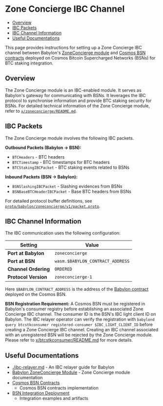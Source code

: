 # Zone Concierge IBC Channel

- [Overview](#overview)
- [IBC Packets](#ibc-packets)
- [IBC Channel Information](#ibc-channel-information)
- [Useful Documentations](#useful-documentations)

This page provides instructions for setting up a Zone Concierge IBC channel
between Babylon's [ZoneConcierge module](../x/zoneconcierge/) and [Cosmos BSN
contracts](https://github.com/babylonlabs-io/cosmos-bsn-contracts) deployed on
Cosmos Bitcoin Supercharged Networks (BSNs) for BTC staking integration.

## Overview

The Zone Concierge module is an IBC-enabled module. It serves as Babylon's
gateway for communicating with BSNs. It leverages the IBC protocol to
synchronise information and provide BTC staking security for BSNs. For detailed
technical information of the Zone Concierge module, refer to
[`x/zoneconcierge/README.md`](../x/zoneconcierge/README.md).

## IBC Packets

The Zone Concierge module involves the following IBC packets.

**Outbound Packets (Babylon → BSN):**

- `BTCHeaders` - BTC headers
- `BTCTimestamp` - BTC timestamps for BTC headers
- `BTCStakingIBCPacket` - BTC staking events related to BSNs

**Inbound Packets (BSN → Babylon):**

- `BSNSlashingIBCPacket` - Slashing evidences from BSNs
- `BSNBaseBTCHeaderIBCPacket` - Base BTC headers from BSNs

For detailed protocol buffer definitions, see
[`proto/babylon/zoneconcierge/v1/packet.proto`](../proto/babylon/zoneconcierge/v1/packet.proto).

## IBC Channel Information

The IBC communication uses the following configuration:

| Setting | Value |
|---------|-------|
| **Port at Babylon** | `zoneconcierge` |
| **Port at BSN** | `wasm.$BABYLON_CONTRACT_ADDRESS` |
| **Channel Ordering** | `ORDERED` |
| **Protocol Version** | `zoneconcierge-1` |

Here `$BABYLON_CONTRACT_ADDRESS` is the address of the [Babylon
contract](https://github.com/babylonlabs-io/cosmos-bsn-contracts/tree/main/contracts/babylon)
deployed on the Cosmos BSN.

**BSN Registration Requirement:** A Cosmos BSN must be registered in Babylon's
consumer registry before establishing an associated Zone Concierge IBC channel.
The consumer ID is the BSN's IBC light client ID on Babylon. The IBC relayer
operator can verify the registration with `babylond query btcstkconsumer
registered-consumer $IBC_LIGHT_CLIENT_ID` before creating a Zone Concierge IBC
channel. Creating an IBC channel associated with an unregistered BSN will be
rejected by the Zone Concierge module. Please refer to
[x/btcstkconsumer/README.md](../x/btcstkconsumer/README.md) for more details.

## Useful Documentations

- [./ibc-relayer.md](./ibc-relayer.md) - An IBC relayer guide for Babylon
- [Babylon ZoneConcierge Module](../x/zoneconcierge/README.md) - Zone Concierge
  module documentation
- [Cosmos BSN Contracts](https://github.com/babylonlabs-io/cosmos-bsn-contracts)
  - Cosmos BSN contracts implementation
- [BSN Integration
  Deployment](https://github.com/babylonlabs-io/babylon-bsn-integration-deployment)
  - Integration examples and artifacts
